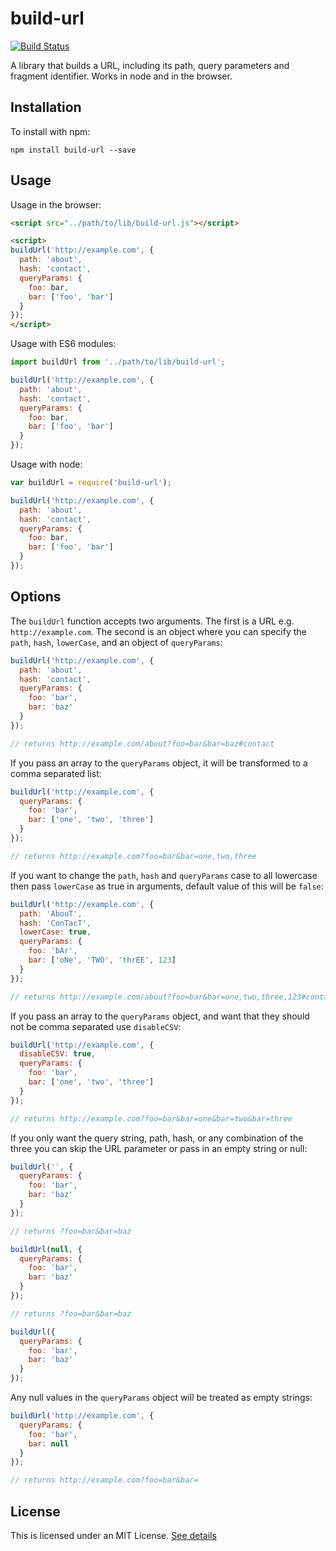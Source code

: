 # build-url

[![Build Status](https://travis-ci.org/steverydz/build-url.svg?branch=master)](https://travis-ci.org/steverydz/build-url)

A library that builds a URL, including its path, query parameters and fragment identifier. Works in node and in the browser.

## Installation

To install with npm:

```
npm install build-url --save
```

## Usage

Usage in the browser:

```html
<script src="../path/to/lib/build-url.js"></script>

<script>
buildUrl('http://example.com', {
  path: 'about',
  hash: 'contact',
  queryParams: {
    foo: bar,
    bar: ['foo', 'bar']
  }
});
</script>
```

Usage with ES6 modules:
```js
import buildUrl from '../path/to/lib/build-url';

buildUrl('http://example.com', {
  path: 'about',
  hash: 'contact',
  queryParams: {
    foo: bar,
    bar: ['foo', 'bar']
  }
});
```

Usage with node:

```js
var buildUrl = require('build-url');

buildUrl('http://example.com', {
  path: 'about',
  hash: 'contact',
  queryParams: {
    foo: bar,
    bar: ['foo', 'bar']
  }
});
```

## Options

The `buildUrl` function accepts two arguments. The first is a URL e.g. `http://example.com`. The second is an object where you can specify the `path`, `hash`, `lowerCase`, and an object of `queryParams`:

```js
buildUrl('http://example.com', {
  path: 'about',
  hash: 'contact',
  queryParams: {
    foo: 'bar',
    bar: 'baz'
  }
});

// returns http://example.com/about?foo=bar&bar=baz#contact
```

If you pass an array to the `queryParams` object, it will be transformed to a comma separated list:

```js
buildUrl('http://example.com', {
  queryParams: {
    foo: 'bar',
    bar: ['one', 'two', 'three']
  }
});

// returns http://example.com?foo=bar&bar=one,two,three
```

If you want to change the `path`, `hash` and `queryParams` case to all lowercase  then pass `lowerCase` as true in arguments, default value of this will be `false`:

```js
buildUrl('http://example.com', {
  path: 'AbouT',
  hash: 'ConTacT',
  lowerCase: true,
  queryParams: {
    foo: 'bAr',
    bar: ['oNe', 'TWO', 'thrEE', 123]
  }
});

// returns http://example.com/about?foo=bar&bar=one,two,three,123#contact
```

If you pass an array to the `queryParams` object, and want that they should not be comma separated use `disableCSV`:

```js
buildUrl('http://example.com', {
  disableCSV: true,
  queryParams: {
    foo: 'bar',
    bar: ['one', 'two', 'three']
  }
});

// returns http://example.com?foo=bar&bar=one&bar=two&bar=three
```


If you only want the query string, path, hash, or any combination of the three you can skip the URL parameter or pass in an empty string or null:

```js
buildUrl('', {
  queryParams: {
    foo: 'bar',
    bar: 'baz'
  }
});

// returns ?foo=bar&bar=baz

buildUrl(null, {
  queryParams: {
    foo: 'bar',
    bar: 'baz'
  }
});

// returns ?foo=bar&bar=baz

buildUrl({
  queryParams: {
    foo: 'bar',
    bar: 'baz'
  }
});
```

Any null values in the `queryParams` object will be treated as empty strings:

```js
buildUrl('http://example.com', {
  queryParams: {
    foo: 'bar',
    bar: null
  }
});

// returns http://example.com?foo=bar&bar=
```

## License

This is licensed under an MIT License. [See details](LICENSE)
